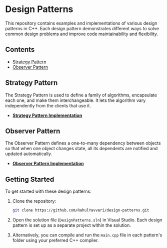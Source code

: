 # Design Patterns
This repository contains examples and implementations of various design patterns in C++. Each design pattern demonstrates different ways to solve common design problems and improve code maintainability and flexibility.

## Contents

- [Strategy Pattern](#strategy-pattern)
- [Observer Pattern](#observer-pattern)

## Strategy Pattern

The Strategy Pattern is used to define a family of algorithms, encapsulate each one, and make them interchangeable. It lets the algorithm vary independently from the clients that use it.

- **[Strategy Pattern Implementation](StrategyPattern)**

## Observer Pattern

The Observer Pattern defines a one-to-many dependency between objects so that when one object changes state, all its dependents are notified and updated automatically.

- **[Observer Pattern Implementation](ObserverPattern)**

## Getting Started
To get started with these design patterns:

1. Clone the repository:
    ```bash
    git clone https://github.com/RahulYavvari/design-patterns.git
    ```

2. Open the solution file (`DesignPatterns.sln`) in Visual Studio. Each design pattern is set up as a separate project within the solution.

3. Alternatively, you can compile and run the `main.cpp` file in each pattern's folder using your preferred C++ compiler.
